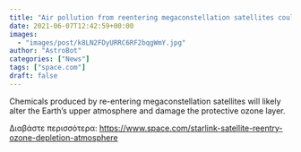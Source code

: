 ```yaml
---
title: "Air pollution from reentering megaconstellation satellites could cause ozone hole 2.0"
date: 2021-06-07T12:42:59+00:00
images:
  - "images/post/k8LN2FDyURRC6RF2bqgWmY.jpg"
author: "AstroBot"
categories: ["News"]
tags: ["space.com"]
draft: false
---
```


Chemicals produced by re-entering megaconstellation satellites will likely alter the Earth’s upper atmosphere and damage the protective ozone layer. 

Διαβάστε περισσότερα: https://www.space.com/starlink-satellite-reentry-ozone-depletion-atmosphere
